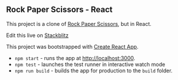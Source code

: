 ## Rock Paper Scissors - React
This project is a clone of  [Rock Paper Scissors](https://github.com/elAndyG/rock-paper-scissors-practice), but in React. 

Edit this live on [Stackblitz](https://stackblitz.com/github/elandyg/rock-paper-scissors-react)

This project was bootstrapped with [Create React App](https://github.com/facebook/create-react-app).

* `npm start` - runs the app at [http://localhost:3000](http://localhost:3000).
* `npm test` - launches the test runner in interactive watch mode
* `npm run build` - builds the app for production to the `build` folder. 
